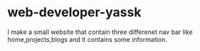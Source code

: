 # web-developer-yassk
 I make a small  website that contain three differenet nav bar like home,projects,blogs and it contains some information.

